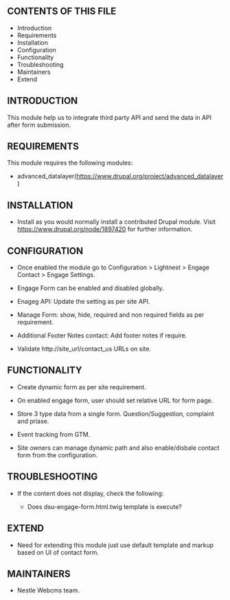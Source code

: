 CONTENTS OF THIS FILE
---------------------

 * Introduction
 * Requirements
 * Installation
 * Configuration
 * Functionality
 * Troubleshooting
 * Maintainers
 * Extend

INTRODUCTION
------------

This module help us to integrate third party API and send the data in API after form submission.


REQUIREMENTS
------------

This module requires the following modules:

* advanced_datalayer(https://www.drupal.org/project/advanced_datalayer)

INSTALLATION
------------

* Install as you would normally install a contributed Drupal module. Visit
   https://www.drupal.org/node/1897420 for further information.

CONFIGURATION
-------------

* Once enabled the module go to Configuration > Lightnest > Engage Contact > Engage Settings.

* Engage Form can be enabled and disabled globally.

* Enageg API: Update the setting as per site API.

* Manage Form: show, hide, required and non required fields as per requirement.

* Additional Footer Notes contact: Add footer notes if require.

* Validate http://site_url/contact_us URLs on site.


FUNCTIONALITY
-------------

* Create dynamic form as per site requirement.

* On enabled engage form, user should set relative URL for form page.

* Store 3 type data from a single form. Question/Suggestion, complaint and priase.

* Event tracking from GTM.

* Site owners can manage dynamic path and also enable/disbale contact form from the configuration.

TROUBLESHOOTING
---------------

 * If the content does not display, check the following:

   - Does dsu-engage-form.html.twig template is execute?

EXTEND
------

 * Need for extending this module just use default template and markup based on UI of contact form.

MAINTAINERS
-----------

* Nestle Webcms team.